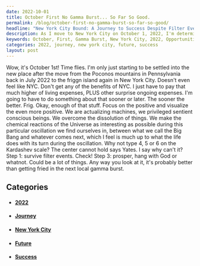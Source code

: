 ```yaml
---
date: 2022-10-01
title: October First No Gamma Burst... So Far So Good.
permalink: /blog/october-first-no-gamma-burst-so-far-so-good/
headline: "New York City Bound: A Journey to Success Despite Filter Events"
description: As I move to New York City on October 1, 2022, I'm determined to make the most of the opportunities, no matter the cost of living. Despite any filter events that have come my way, I'm staying positive and hopeful for the future. I'm grateful for my survival and want to reach a high level of prosperity. Join me as I document my journey to success in this blog post.
keywords: October, First, Gamma Burst, New York City, 2022, Opportunities, Filter Events, Positive, Hopeful, Future, Survival, Prosperity, Journey, Success, Blog Post, Oscillation, Big Bang, Local Gamma Burst
categories: 2022, journey, new york city, future, success
layout: post
---
```


Wow, it's October 1st! Time flies. I'm only just starting to be settled into
the new place after the move from the Poconos mountains in Pennsylvania back in
July 2022 to the friggn island again in New York City. Doesn't even feel like
NYC. Don't get any of the benefits of NYC. I just have to pay that much higher
of living expenses, PLUS other surprise ongoing expenses. I'm going to have to
do something about that sooner or later. The sooner the better. Frig. Okay,
enough of that stuff. Focus on the positive and visualize the even more
positive. We are actualizing machines, we privileged sentient conscious beings.
We overcome the dissolution of things. We make the chemical reactions of the
Universe as interesting as possible during this particular oscillation we find
ourselves in, between what we call the Big Bang and whatever comes next, which
I feel is much up to what the life does with its turn during the oscillation.
Why not type 4, 5 or 6 on the Kardashev scale? The center cannot hold says
Yates. I say why can't it? Step 1: survive filter events. Check! Step 3:
prosper, hang with God or whatnot. Could be a lot of things. Any way you look
at it, it's probably better than getting fried in the next local gamma burst.


## Categories

<ul>
<li><h4><a href='/2022/'>2022</a></h4></li>
<li><h4><a href='/journey/'>Journey</a></h4></li>
<li><h4><a href='/new-york-city/'>New York City</a></h4></li>
<li><h4><a href='/future/'>Future</a></h4></li>
<li><h4><a href='/success/'>Success</a></h4></li></ul>